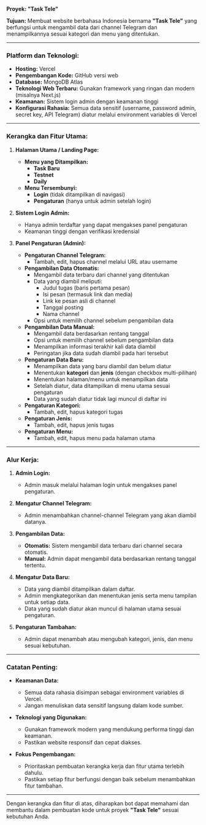 **Proyek: "Task Tele"**

**Tujuan:**
Membuat website berbahasa Indonesia bernama **"Task Tele"** yang berfungsi untuk mengambil data dari channel Telegram dan menampilkannya sesuai kategori dan menu yang ditentukan.

---

### **Platform dan Teknologi:**

- **Hosting:** Vercel
- **Pengembangan Kode:** GitHub versi web
- **Database:** MongoDB Atlas
- **Teknologi Web Terbaru:** Gunakan framework yang ringan dan modern (misalnya Next.js)
- **Keamanan:** Sistem login admin dengan keamanan tinggi
- **Konfigurasi Rahasia:** Semua data sensitif (username, password admin, secret key, API Telegram) diatur melalui environment variables di Vercel

---

### **Kerangka dan Fitur Utama:**

1. **Halaman Utama / Landing Page:**

   - **Menu yang Ditampilkan:**
     - **Task Baru**
     - **Testnet**
     - **Daily**
   - **Menu Tersembunyi:**
     - **Login** (tidak ditampilkan di navigasi)
     - **Pengaturan** (hanya untuk admin setelah login)

2. **Sistem Login Admin:**

   - Hanya admin terdaftar yang dapat mengakses panel pengaturan
   - Keamanan tinggi dengan verifikasi kredensial

3. **Panel Pengaturan (Admin):**

   - **Pengaturan Channel Telegram:**
     - Tambah, edit, hapus channel melalui URL atau username
   - **Pengambilan Data Otomatis:**
     - Mengambil data terbaru dari channel yang ditentukan
     - Data yang diambil meliputi:
       - Judul tugas (baris pertama pesan)
       - Isi pesan (termasuk link dan media)
       - Link ke pesan asli di channel
       - Tanggal posting
       - Nama channel
     - Opsi untuk memilih channel sebelum pengambilan data
   - **Pengambilan Data Manual:**
     - Mengambil data berdasarkan rentang tanggal
     - Opsi untuk memilih channel sebelum pengambilan data
     - Menampilkan informasi terakhir kali data diambil
     - Peringatan jika data sudah diambil pada hari tersebut
   - **Pengaturan Data Baru:**
     - Menampilkan data yang baru diambil dan belum diatur
     - Menentukan **kategori** dan **jenis** (dengan checkbox multi-pilihan)
     - Menentukan halaman/menu untuk menampilkan data
     - Setelah diatur, data ditampilkan di menu utama sesuai pengaturan
     - Data yang sudah diatur tidak lagi muncul di daftar ini
   - **Pengaturan Kategori:**
     - Tambah, edit, hapus kategori tugas
   - **Pengaturan Jenis:**
     - Tambah, edit, hapus jenis tugas
   - **Pengaturan Menu:**
     - Tambah, edit, hapus menu pada halaman utama

---

### **Alur Kerja:**

1. **Admin Login:**
   - Admin masuk melalui halaman login untuk mengakses panel pengaturan.

2. **Mengatur Channel Telegram:**
   - Admin menambahkan channel-channel Telegram yang akan diambil datanya.

3. **Pengambilan Data:**
   - **Otomatis:** Sistem mengambil data terbaru dari channel secara otomatis.
   - **Manual:** Admin dapat mengambil data berdasarkan rentang tanggal tertentu.

4. **Mengatur Data Baru:**
   - Data yang diambil ditampilkan dalam daftar.
   - Admin mengkategorikan dan menentukan jenis serta menu tampilan untuk setiap data.
   - Data yang sudah diatur akan muncul di halaman utama sesuai pengaturan.

5. **Pengaturan Tambahan:**
   - Admin dapat menambah atau mengubah kategori, jenis, dan menu sesuai kebutuhan.

---

### **Catatan Penting:**

- **Keamanan Data:**
  - Semua data rahasia disimpan sebagai environment variables di Vercel.
  - Jangan menuliskan data sensitif langsung dalam kode sumber.

- **Teknologi yang Digunakan:**
  - Gunakan framework modern yang mendukung performa tinggi dan keamanan.
  - Pastikan website responsif dan cepat diakses.

- **Fokus Pengembangan:**
  - Prioritaskan pembuatan kerangka kerja dan fitur utama terlebih dahulu.
  - Pastikan setiap fitur berfungsi dengan baik sebelum menambahkan fitur tambahan.

---

Dengan kerangka dan fitur di atas, diharapkan bot dapat memahami dan membantu dalam pembuatan kode untuk proyek **"Task Tele"** sesuai kebutuhan Anda.
